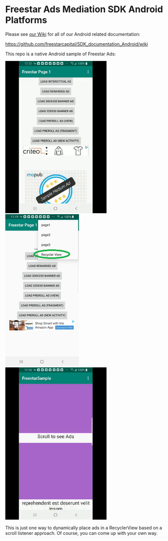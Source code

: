 # Freestar Ads Mediation SDK Android Platforms

Please see <a href="https://github.com/freestarcapital/SDK_documentation_Android/wiki">our Wiki</a> for all of our Android related documentation: 

https://github.com/freestarcapital/SDK_documentation_Android/wiki

This repo is a native Android sample of Freestar Ads:

<img src="images/fs_sample.gif"/>

<img src="images/fs_sample_static2.png"/>

<img src="images/fs_recyclerview.gif"/>

This is just one way to dynamically place ads in a RecyclerView based on a scroll listener approach.  Of course, you can come up with your own way.